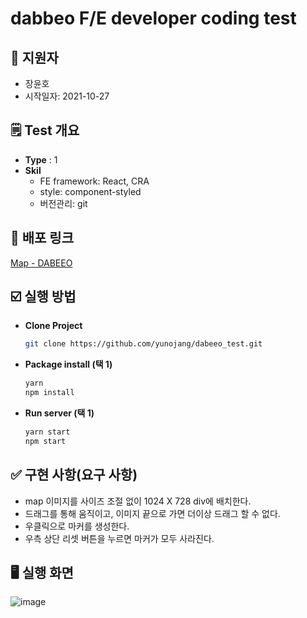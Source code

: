 # dabbeo F/E developer coding test

## 🙂 지원자

- 장윤호
- 시작일자: 2021-10-27

## 🗒️ Test 개요

- **Type** : 1
- **Skil**
  - FE framework: React, CRA
  - style: component-styled
  - 버전관리: git

## 🔗 배포 링크

[Map - DABEEO](https://wizardly-austin-60207f.netlify.app/)

## ☑️ 실행 방법

- **Clone Project**
  ```bash
  git clone https://github.com/yunojang/dabeeo_test.git
  ```
- **Package install (택 1)**
  ```bash
  yarn
  npm install
  ```
- **Run server (택 1)**
  ```bash
  yarn start
  npm start
  ```

## ✅ 구현 사항(요구 사항)

- map 이미지를 사이즈 조절 없이 1024 X 728 div에 배치한다.
- 드래그를 통해 움직이고, 이미지 끝으로 가면 더이상 드래그 할 수 없다.
- 우클릭으로 마커를 생성한다.
- 우측 상단 리셋 버튼을 누르면 마커가 모두 사라진다.

## 🖥️ 실행 화면

![image](https://user-images.githubusercontent.com/54504352/139471279-96d49a3e-f611-46f7-874c-c09d8b0b155b.png)
